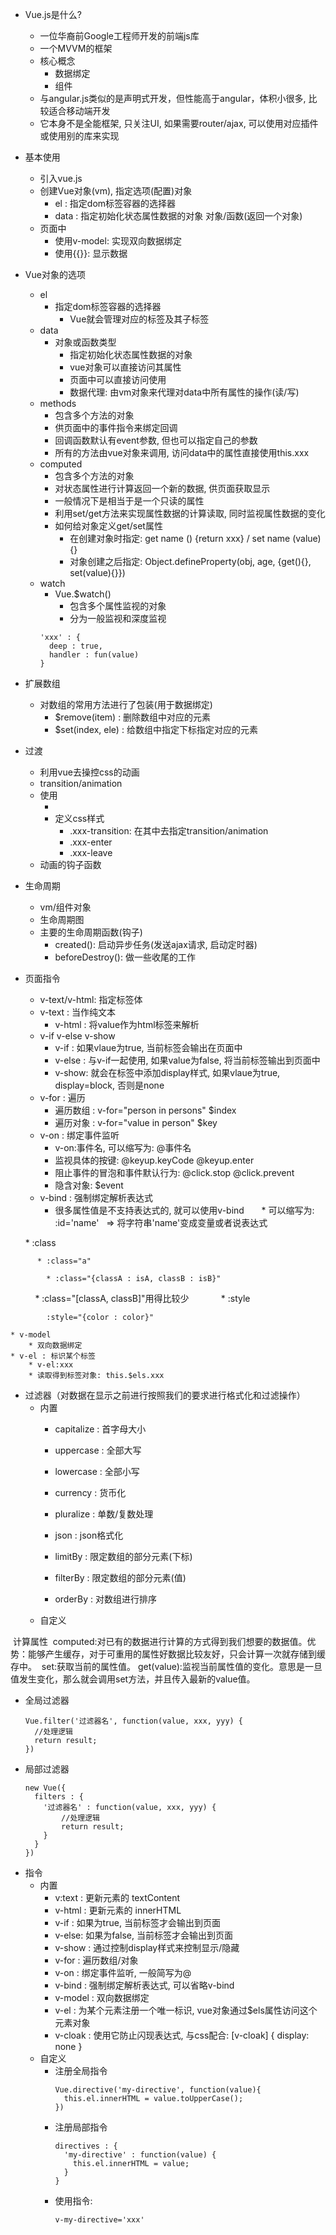 * Vue.js是什么?
    * 一位华裔前Google工程师开发的前端js库
    * 一个MVVM的框架
    * 核心概念
      * 数据绑定
      * 组件
  * 与angular.js类似的是声明式开发，但性能高于angular，体积小很多, 比较适合移动端开发
  * 它本身不是全能框架, 只关注UI, 如果需要router/ajax, 可以使用对应插件或使用别的库来实现
  
* 基本使用
    * 引入vue.js
    * 创建Vue对象(vm), 指定选项(配置)对象
        * el : 指定dom标签容器的选择器
        * data : 指定初始化状态属性数据的对象
                对象/函数(返回一个对象)
    * 页面中
        * 使用v-model: 实现双向数据绑定
        * 使用{{}}: 显示数据
        
* Vue对象的选项
    * el
      * 指定dom标签容器的选择器
        * Vue就会管理对应的标签及其子标签
    * data
      * 对象或函数类型
        * 指定初始化状态属性数据的对象
        * vue对象可以直接访问其属性
        * 页面中可以直接访问使用
        * 数据代理: 由vm对象来代理对data中所有属性的操作(读/写)
    * methods
        * 包含多个方法的对象
        * 供页面中的事件指令来绑定回调
        * 回调函数默认有event参数, 但也可以指定自己的参数
        * 所有的方法由vue对象来调用, 访问data中的属性直接使用this.xxx
    * computed
        * 包含多个方法的对象
        * 对状态属性进行计算返回一个新的数据, 供页面获取显示
        * 一般情况下是相当于是一个只读的属性
        * 利用set/get方法来实现属性数据的计算读取, 同时监视属性数据的变化
        * 如何给对象定义get/set属性
          * 在创建对象时指定: get name () {return xxx} / set name (value) {}
          * 对象创建之后指定: Object.defineProperty(obj, age, {get(){}, set(value){}})
    * watch
      * Vue.$watch()
        * 包含多个属性监视的对象
        * 分为一般监视和深度监视
      ```
      'xxx' : {
        deep : true,
        handler : fun(value)
      }
      ```

* 扩展数组
  * 对数组的常用方法进行了包装(用于数据绑定)
    * $remove(item) : 删除数组中对应的元素
    * $set(index, ele) : 给数组中指定下标指定对应的元素 

* 过渡
  * 利用vue去操控css的动画
  * transition/animation
  * 使用
    * <div v-show="a"  v-if="a" transition="xxx">
    * 定义css样式
      * .xxx-transition: 在其中去指定transition/animation
      * .xxx-enter
      * .xxx-leave
  * 动画的钩子函数

* 生命周期
  * vm/组件对象
  * 生命周期图
  * 主要的生命周期函数(钩子)
    * created(): 启动异步任务(发送ajax请求, 启动定时器)
    * beforeDestroy(): 做一些收尾的工作

* 页面指令
    * v-text/v-html: 指定标签体
    * v-text : 当作纯文本
        * v-html : 将value作为html标签来解析
    * v-if v-else v-show
        * v-if : 如果vlaue为true, 当前标签会输出在页面中
        * v-else : 与v-if一起使用, 如果value为false, 将当前标签输出到页面中
        * v-show: 就会在标签中添加display样式, 如果vlaue为true, display=block, 否则是none
    * v-for : 遍历
        * 遍历数组 : v-for="person in persons"   $index
        * 遍历对象 : v-for="value in person"   $key
    * v-on : 绑定事件监听
        * v-on:事件名, 可以缩写为: @事件名
        * 监视具体的按键: @keyup.keyCode   @keyup.enter
        * 阻止事件的冒泡和事件默认行为: @click.stop   @click.prevent
        * 隐含对象: $event
    * v-bind : 强制绑定解析表达式  
        * 很多属性值是不支持表达式的, 就可以使用v-bind
        * 可以缩写为:  :id='name'   => 将字符串'name'变成变量或者说表达式
        
        * :class
        
          * :class="a"
          
            * :class="{classA : isA, classB : isB}"
            
            * :class="[classA, classB]"用得比较少
            
        * :style
        
            :style="{color : color}"
            
    * v-model
        * 双向数据绑定
    * v-el : 标识某个标签
        * v-el:xxx
        * 读取得到标签对象: this.$els.xxx
        
* 过滤器（对数据在显示之前进行按照我们的要求进行格式化和过滤操作）
  * 内置
    * capitalize : 首字母大小
    * uppercase : 全部大写
    * lowercase : 全部小写
    * currency : 货币化
    * pluralize : 单数/复数处理
    * json : json格式化

    * limitBy : 限定数组的部分元素(下标)
    * filterBy : 限定数组的部分元素(值)
    * orderBy : 对数组进行排序
  * 自定义
  
  计算属性
  computed:对已有的数据进行计算的方式得到我们想要的数据值。优势：能够产生缓存，对于可重用的属性好数据比较友好，只会计算一次就存储到缓存中。
  set:获取当前的属性值。
  get(value):监视当前属性值的变化。意思是一旦值发生变化，那么就会调用set方法，并且传入最新的value值。
  
  * 全局过滤器
    ```
    Vue.filter('过滤器名', function(value, xxx, yyy) {
      //处理逻辑
      return result;
    })
    ```
  * 局部过滤器
    ```
    new Vue({
      filters : {
        '过滤器名' : function(value, xxx, yyy) {
            //处理逻辑
            return result;
        }
      }
    })
    ```
* 指令
  * 内置
    * v:text : 更新元素的 textContent
    * v-html : 更新元素的 innerHTML
    * v-if : 如果为true, 当前标签才会输出到页面
    * v-else: 如果为false, 当前标签才会输出到页面
    * v-show : 通过控制display样式来控制显示/隐藏
    * v-for : 遍历数组/对象
    * v-on : 绑定事件监听, 一般简写为@
    * v-bind : 强制绑定解析表达式, 可以省略v-bind
    * v-model : 双向数据绑定
    * v-el : 为某个元素注册一个唯一标识, vue对象通过$els属性访问这个元素对象
    * v-cloak : 使用它防止闪现表达式, 与css配合: [v-cloak] { display: none }
  * 自定义
    * 注册全局指令
      ```
      Vue.directive('my-directive', function(value){
        this.el.innerHTML = value.toUpperCase();
      })
      ```
    * 注册局部指令
      ```
      directives : {
        'my-directive' : function(value) {
          this.el.innerHTML = value;
        }
      }
      ```
    * 使用指令:
      ```
      v-my-directive='xxx'
      ```
